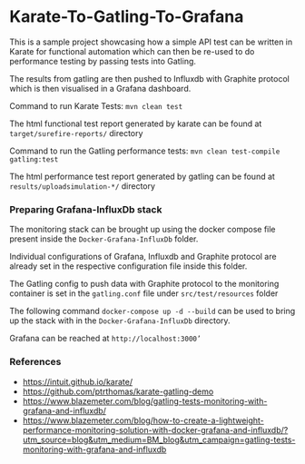 # Karate-To-Gatling-To-Grafana

This is a sample project showcasing how a simple API test can be written in Karate for functional automation which can then be re-used to do performance testing by passing tests into Gatling.

The results from gatling are then pushed to Influxdb with Graphite protocol which is then visualised in a Grafana dashboard.

Command to run Karate Tests: ```mvn clean test```

The html functional test report generated by karate can be found at ```target/surefire-reports/``` directory

Command to run the Gatling performance tests: ```mvn clean test-compile gatling:test ```

The html performance test report generated by gatling can be found at ```results/uploadsimulation-*/``` directory

### Preparing Grafana-InfluxDb stack

The monitoring stack can be brought up using the docker compose file present inside the ``Docker-Grafana-InfluxDb`` folder.

Individual configurations of Grafana, Influxdb and Graphite protocol are already set in the respective configuration file inside this folder.

The Gatling config to push data with Graphite protocol to the monitoring container is set in the ``gatling.conf`` file under `src/test/resources` folder

The following command ```docker-compose up -d --build``` can be used to bring up the stack with in the ``Docker-Grafana-InfluxDb`` directory.

Grafana can be reached at `http://localhost:3000’`

### References

- https://intuit.github.io/karate/
- https://github.com/ptrthomas/karate-gatling-demo
- https://www.blazemeter.com/blog/gatling-tests-monitoring-with-grafana-and-influxdb/
- https://www.blazemeter.com/blog/how-to-create-a-lightweight-performance-monitoring-solution-with-docker-grafana-and-influxdb/?utm_source=blog&utm_medium=BM_blog&utm_campaign=gatling-tests-monitoring-with-grafana-and-influxdb
